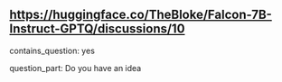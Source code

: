 ## https://huggingface.co/TheBloke/Falcon-7B-Instruct-GPTQ/discussions/10

contains_question: yes

question_part: Do you have an idea 
